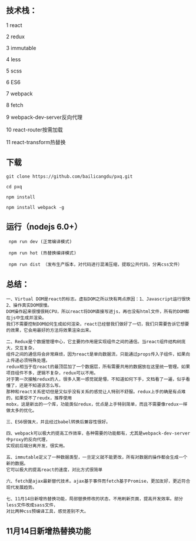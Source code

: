 ## 技术栈：
1 react

2 redux

3 immutable

4 less

5 scss

6 ES6

7 webpack

8 fetch

9 webpack-dev-server反向代理

10 react-router按需加载

11 react-transform热替换


## 下载

 	git clone https://github.com/bailicangdu/pxq.git

 	cd pxq

 	npm install 

 	npm install webpack -g 


## 运行（nodejs 6.0+）
```
 npm run dev (正常编译模式)

 npm run hot (热替换编译模式)
  
 npm run dist （发布生产版本，对代码进行混淆压缩，提取公共代码，分离css文件）
```

## 总结：
```
一、Virtual DOM是react的标志。虚拟DOM之所以快有两点原因：1、Javascript运行很快  2、操作真实DOM很慢。
DOM操作起来很慢很耗CPU，所以react将DOM直接写进js，再也没有html文件，所有的DOM都在js中生成并渲染。
我们不需要控制DOM如何生成如何渲染，react已经替我们做好了一切，我们只需要告诉它想要的效果，它会用最好的方法将效果渲染出来。

二、Redux是个数据管理中心，它主要的作用是实现组件之间的通信。当react组件结构树庞大，交互复杂，
组件之间的通信将会非常麻烦，因为react是单向数据流，只能通过props传入子组件，如果向上传递必须特殊处理。
redux相当于在react的最顶层加了一个数据层，所有需要共用的数据放在这里统一管理。如果项目组件不多，逻辑不复杂，redux可以不用。
对于第一次接触redux的人，很多人第一感觉就是懵，不知道如何下手，文档看了一遍，似乎看懂了，还是不知道该怎么写。
那种和react关系密切但是又似乎没有关系的感觉让人特别不舒服。redux上手的确是有点难的，如果受不了reudx，推荐使用
mobx，这是新出的一个库，功能类似redux，优点是上手特别简单，而且不需要像redux一样做太多的优化。

三、ES6很强大，并且经过babel转换后兼容性很好。

四、webpack可以极大的提高工作效率，各种需要的功能都有，尤其是webpack-dev-server中proxy的反向代理，
实现前后端分离开发，很实用。

五、immutable定义了一种数据类型，一旦定义就不能更改，所有对数据的操作都会生成一个新的数据。
它可以极大的提高react的速度，对比方式很简单

六、fetch是ajax最新替代技术。ajax基于事件而fetch基于Promise，更加友好，更近符合现代发展趋势。

七、11月14日新增热替换功能，局部替换修改的状态，不用刷新页面，提高开发效率。部分less文件改成sass文件，
对比两种css预编译工具，感觉差别不大。

```

## 11月14日新增热替换功能



